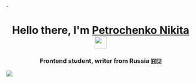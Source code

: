 -<h1 align="center">Hello there, I'm <a href="https://daniilshat.ru/" target="_blank">Petrochenko Nikita</a> 
<img src="https://github.com/blackcater/blackcater/raw/main/images/Hi.gif" height="32"/></h1>

<h3 align="center">Frontend student, writer from Russia 🇷🇺</h3>
<a href="https://github.com/tomondre"><img src="contributions.svg"></a>

<img width="0" src="https://visitor-badge.glitch.me/badge?page_id=tondrejk.tondrejk" />
